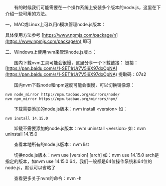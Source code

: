 &emsp;&emsp;有的时候我们可能需要在一个操作系统上安装多个版本的node.js，这里在下介绍一些可用的方法。

一，MAC或Linux上可以用n模块管理node.js版本：

具体使用方法参考 [https://www.npmjs.com/package/n](https://www.npmjs.com/package/n) 即可

二、Windows上使用nvm来管理node.js版本：

&emsp;&emsp;国内下载nvm工具可能会很慢，这里分享一个下载链接：
链接：[https://pan.baidu.com/s/1-SET1rUr7V5i9X97dxOpNA](https://pan.baidu.com/s/1-SET1rUr7V5i9X97dxOpNA)
提取码：07s2

&emsp;&emsp;国内nvm下载node和npm速度可能会很慢，可以切换镜像源：
```shell
nvm node_mirror http://npm.taobao.org/mirrors/node/
nvm npm_mirror https://npm.taobao.org/mirrors/npm/
```

&emsp;&emsp;下载需要添加的node.js版本：nvm install &lt;version&gt;​
如：
```shell
nvm install 14.15.0
```

&emsp;&emsp;卸载不需要添加的node.js版本：nvm uninstall &lt;version&gt;​
如：nvm uninstall 14.15.0

&emsp;&emsp;查看本地所有的node.js版本：nvm list

&emsp;&emsp;切换node.js版本：nvm use [version] [arch]
如：nvm use 14.15.0
arch是指定的版本，如nvm use 14.15.0 64，我们一般都是64位操作系统和64位的node.js，默认可以省略了

&emsp;&emsp;查看更多关于nvm的命令：nvm -h